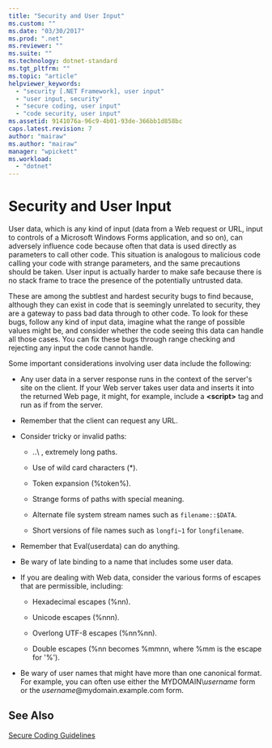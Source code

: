 ```yaml
---
title: "Security and User Input"
ms.custom: ""
ms.date: "03/30/2017"
ms.prod: ".net"
ms.reviewer: ""
ms.suite: ""
ms.technology: dotnet-standard
ms.tgt_pltfrm: ""
ms.topic: "article"
helpviewer_keywords: 
  - "security [.NET Framework], user input"
  - "user input, security"
  - "secure coding, user input"
  - "code security, user input"
ms.assetid: 9141076a-96c9-4b01-93de-366bb1d858bc
caps.latest.revision: 7
author: "mairaw"
ms.author: "mairaw"
manager: "wpickett"
ms.workload: 
  - "dotnet"
---
```

# Security and User Input
User data, which is any kind of input (data from a Web request or URL, input to controls of a Microsoft Windows Forms application, and so on), can adversely influence code because often that data is used directly as parameters to call other code. This situation is analogous to malicious code calling your code with strange parameters, and the same precautions should be taken. User input is actually harder to make safe because there is no stack frame to trace the presence of the potentially untrusted data.  
  
 These are among the subtlest and hardest security bugs to find because, although they can exist in code that is seemingly unrelated to security, they are a gateway to pass bad data through to other code. To look for these bugs, follow any kind of input data, imagine what the range of possible values might be, and consider whether the code seeing this data can handle all those cases. You can fix these bugs through range checking and rejecting any input the code cannot handle.  
  
 Some important considerations involving user data include the following:  
  
-   Any user data in a server response runs in the context of the server's site on the client. If your Web server takes user data and inserts it into the returned Web page, it might, for example, include a **\<script>** tag and run as if from the server.  
  
-   Remember that the client can request any URL.  
  
-   Consider tricky or invalid paths:  
  
    -   ..\ , extremely long paths.  
  
    -   Use of wild card characters (*).  
  
    -   Token expansion (%token%).  
  
    -   Strange forms of paths with special meaning.  
  
    -   Alternate file system stream names such as `filename::$DATA`.  
  
    -   Short versions of file names such as `longfi~1` for `longfilename`.  
  
-   Remember that Eval(userdata) can do anything.  
  
-   Be wary of late binding to a name that includes some user data.  
  
-   If you are dealing with Web data, consider the various forms of escapes that are permissible, including:  
  
    -   Hexadecimal escapes (%nn).  
  
    -   Unicode escapes (%nnn).  
  
    -   Overlong UTF-8 escapes (%nn%nn).  
  
    -   Double escapes (%nn becomes %mmnn, where %mm is the escape for '%').  
  
-   Be wary of user names that might have more than one canonical format. For example, you can often use either the MYDOMAIN\\*username* form or the *username*@mydomain.example.com form.  
  
## See Also  
 [Secure Coding Guidelines](../../../docs/standard/security/secure-coding-guidelines.md)
